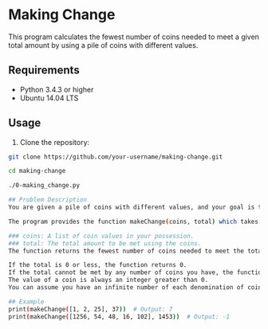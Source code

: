 # Making Change

This program calculates the fewest number of coins needed to meet a given total amount by using a pile of coins with different values.

## Requirements

- Python 3.4.3 or higher
- Ubuntu 14.04 LTS

## Usage

1. Clone the repository:

```bash
git clone https://github.com/your-username/making-change.git

cd making-change

./0-making_change.py

## Problem Description
You are given a pile of coins with different values, and your goal is to determine the fewest number of coins needed to meet a given total amount.

The program provides the function makeChange(coins, total) which takes in two parameters:

### coins: A list of coin values in your possession.
### total: The total amount to be met using the coins.
The function returns the fewest number of coins needed to meet the total amount. The following conditions apply:

If the total is 0 or less, the function returns 0.
If the total cannot be met by any number of coins you have, the function returns -1.
The value of a coin is always an integer greater than 0.
You can assume you have an infinite number of each denomination of coin in the list.

## Example
print(makeChange([1, 2, 25], 37))  # Output: 7
print(makeChange([1256, 54, 48, 16, 102], 1453))  # Output: -1
